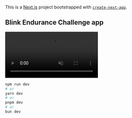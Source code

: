 This is a [Next.js](https://nextjs.org) project bootstrapped with [`create-next-app`](https://nextjs.org/docs/app/api-reference/cli/create-next-app).

## Blink Endurance Challenge app


<div><video controls src="./docs/screenshot.mp4" muted="false"></video></div>


```bash
npm run dev
# or
yarn dev
# or
pnpm dev
# or
bun dev
```
